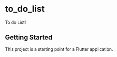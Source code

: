# to_do_list

To do List!

## Getting Started

This project is a starting point for a Flutter application.
